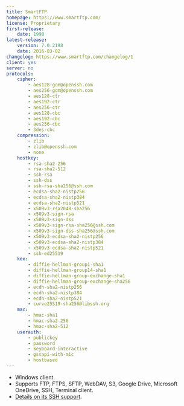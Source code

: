 ```yaml
---
title: SmartFTP
homepage: https://www.smartftp.com/
license: Proprietary
first-release:
    date: 1998
latest-release:
    version: 7.0.2198
    date: 2016-03-02
changelog: https://www.smartftp.com/changelog/1
client: yes
server: no
protocols:
    cipher:
        - aes128-gcm@openssh.com
        - aes256-gcm@openssh.com
        - aes128-ctr
        - aes192-ctr
        - aes256-ctr
        - aes128-cbc
        - aes192-cbc
        - aes256-cbc
        - 3des-cbc
    compression:
        - zlib
        - zlib@openssh.com
        - none
    hostkey:
        - rsa-sha2-256
        - rsa-sha2-512
        - ssh-rsa
        - ssh-dss
        - ssh-rsa-sha256@ssh.com
        - ecdsa-sha2-nistp256
        - ecdsa-sha2-nistp384
        - ecdsa-sha2-nistp521
        - x509v3-rsa2048-sha256
        - x509v3-sign-rsa
        - x509v3-sign-dss
        - x509v3-sign-rsa-sha256@ssh.com
        - x509v3-sign-dss-sha256@ssh.com
        - x509v3-ecdsa-sha2-nistp256
        - x509v3-ecdsa-sha2-nistp384
        - x509v3-ecdsa-sha2-nistp521
        - ssh-ed25519
    kex:
        - diffie-hellman-group1-sha1
        - diffie-hellman-group14-sha1
        - diffie-hellman-group-exchange-sha1
        - diffie-hellman-group-exchange-sha256
        - ecdh-sha2-nistp256
        - ecdh-sha2-nistp384
        - ecdh-sha2-nistp521
        - curve25519-sha256@libssh.org
    mac:
        - hmac-sha1
        - hmac-sha2-256
        - hmac-sha2-512
    userauth:
        - publickey
        - password
        - keyboard-interactive
        - gssapi-with-mic
        - hostbased
---
```

* Windows client.
* Supports FTP, FTPS, SFTP, WebDAV, S3, Google Drive, Microsoft OneDrive, SSH, Terminal client.
* [Details on its SSH support](https://www.smartftp.com/client/features/ssh).
